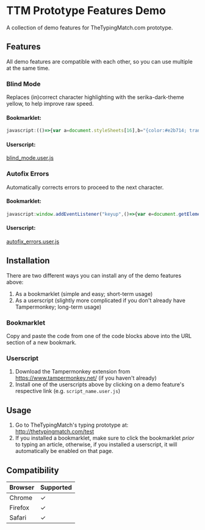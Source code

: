 # TTM Prototype Features Demo
A collection of demo features for TheTypingMatch.com prototype.

## Features
All demo features are compatible with each other, so you can use multiple at the same time.

### Blind Mode
Replaces (in)correct character highlighting with the serika-dark-theme yellow, to help improve raw speed.

#### Bookmarklet:
```javascript
javascript:(()=>{var a=document.styleSheets[16],b="{color:#e2b714; transition:0.3s;}";a.deleteRule(10),a.deleteRule(9),a.insertRule(".correct"+b,9),a.insertRule(".incorrect"+b,10)})()
```

#### Userscript:
[blind_mode.user.js](https://github.com/Ray-Adams/TTM-Prototype-Features-Demo/raw/master/Blind_Mode/blind_mode.user.js)

### Autofix Errors
Automatically corrects errors to proceed to the next character.

#### Bookmarklet:
```javascript
javascript:window.addEventListener("keyup",()=>{var e=document.getElementsByClassName("char current incorrect")[0];null!=e&&document.dispatchEvent(new KeyboardEvent("keydown",{key:e.innerHTML,keyCode:e.innerHTML.toUpperCase().charCodeAt(0)}))});
```

#### Userscript:
[autofix_errors.user.js](https://github.com/Ray-Adams/TTM-Prototype-Features-Demo/raw/master/Autofix_Errors/autofix_errors.user.js)

## Installation
There are two different ways you can install any of the demo features above:
1. As a bookmarklet (simple and easy; short-term usage)
2. As a userscript  (slightly more complicated if you don't already have Tampermonkey; long-term usage)

### Bookmarklet
Copy and paste the code from one of the code blocks above into the URL section of a new bookmark.

### Userscript
1. Download the Tampermonkey extension from https://www.tampermonkey.net/ (if you haven't already)
2. Install one of the userscripts above by clicking on a demo feature's respective link (e.g. `script_name.user.js`)

## Usage
1. Go to TheTypingMatch's typing prototype at: http://thetypingmatch.com/test
2. If you installed a bookmarklet, make sure to click the bookmarklet *prior* to typing an article, otherwise, if you installed a userscript, it will automatically be enabled on that page.

## Compatibility
Browser | Supported
--------|------------
Chrome  |     ✓
Firefox |     ✓
Safari  |     ✓
